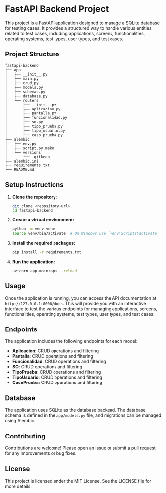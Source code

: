 # FastAPI Backend Project

This project is a FastAPI application designed to manage a SQLite database for testing cases. It provides a structured way to handle various entities related to test cases, including applications, screens, functionalities, operating systems, test types, user types, and test cases.

## Project Structure

```
fastapi-backend
├── app
│   ├── __init__.py
│   ├── main.py
│   ├── crud.py
│   ├── models.py
│   ├── schemas.py
│   ├── database.py
│   └── routers
│       ├── __init__.py
│       ├── aplicacion.py
│       ├── pantalla.py
│       ├── funcionalidad.py
│       ├── so.py
│       ├── tipo_prueba.py
│       ├── tipo_usuario.py
│       └── caso_prueba.py
├── alembic
│   ├── env.py
│   ├── script.py.mako
│   └── versions
│       └── .gitkeep
├── alembic.ini
├── requirements.txt
└── README.md
```

## Setup Instructions

1. **Clone the repository:**
   ```bash
   git clone <repository-url>
   cd fastapi-backend
   ```

2. **Create a virtual environment:**
   ```bash
   python -m venv venv
   source venv/bin/activate  # On Windows use `venv\Scripts\activate`
   ```

3. **Install the required packages:**
   ```bash
   pip install -r requirements.txt
   ```

4. **Run the application:**
   ```bash
   uvicorn app.main:app --reload
   ```

## Usage

Once the application is running, you can access the API documentation at `http://127.0.0.1:8000/docs`. This will provide you with an interactive interface to test the various endpoints for managing applications, screens, functionalities, operating systems, test types, user types, and test cases.

## Endpoints

The application includes the following endpoints for each model:

- **Aplicacion**: CRUD operations and filtering
- **Pantalla**: CRUD operations and filtering
- **Funcionalidad**: CRUD operations and filtering
- **SO**: CRUD operations and filtering
- **TipoPrueba**: CRUD operations and filtering
- **TipoUsuario**: CRUD operations and filtering
- **CasoPrueba**: CRUD operations and filtering

## Database

The application uses SQLite as the database backend. The database schema is defined in the `app/models.py` file, and migrations can be managed using Alembic.

## Contributing

Contributions are welcome! Please open an issue or submit a pull request for any improvements or bug fixes.

## License

This project is licensed under the MIT License. See the LICENSE file for more details.